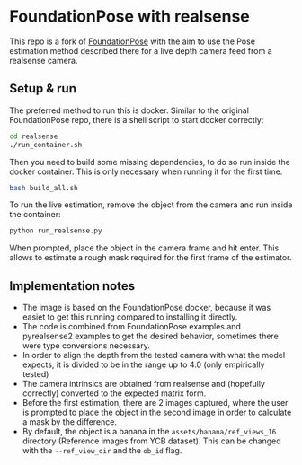 # FoundationPose with realsense
This repo is a fork of [FoundationPose](https://github.com/NVlabs/FoundationPose) with the aim to use the Pose estimation method described there for a live depth camera feed from a realsense camera.
## Setup & run
The preferred method to run this is docker. 
Similar to the original FoundationPose repo, there is a shell script to start docker correctly:

```sh
cd realsense
./run_container.sh
```

Then you need to build some missing dependencies, to do so run inside the docker container.
This is only necessary when running it for the first time.
```sh
bash build_all.sh
```


To run the live estimation, remove the object from the camera and run inside the container:

```sh
python run_realsense.py
```
When prompted, place the object in the camera frame and hit enter. This allows to estimate a rough mask required for the first frame of the estimator.
## Implementation notes
- The image is based on the FoundationPose docker, because it was easiet to get this running compared to installing it directly.
- The code is combined from FoundationPose examples and pyrealsense2 examples to get the desired behavior, sometimes there were type conversions necessary.
- In order to align the depth from the tested camera with what the model expects, it is divided to be in the range up to $4.0$ (only empirically tested)
- The camera intrinsics are obtained from realsense and (hopefully correctly) converted to the expected matrix form.
- Before the first estimation, there are $2$ images captured, where the user is prompted to place the object in the second image in order to calculate a mask by the difference. 
- By default, the object is a banana in the `assets/banana/ref_views_16` directory (Reference images from YCB dataset). This can be changed with the `--ref_view_dir` and the `ob_id` flag.